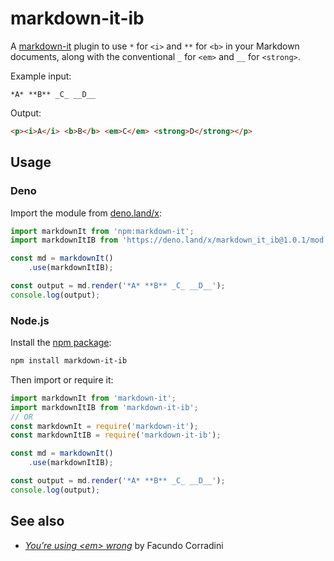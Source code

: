 # markdown-it-ib

A [markdown-it](https://github.com/markdown-it/markdown-it) plugin
to use `*` for `<i>` and `**` for `<b>` in your Markdown documents,
along with the conventional `_` for `<em>` and `__` for `<strong>`.

Example input:

```
*A* **B** _C_ __D__
```

Output:

```html
<p><i>A</i> <b>B</b> <em>C</em> <strong>D</strong></p>
```

## Usage

### Deno

Import the module from [deno.land/x](https://deno.land/x/markdown_it_ib):

```js
import markdownIt from 'npm:markdown-it';
import markdownItIB from 'https://deno.land/x/markdown_it_ib@1.0.1/mod.js';

const md = markdownIt()
	.use(markdownItIB);

const output = md.render('*A* **B** _C_ __D__');
console.log(output);
```

### Node.js

Install the [npm package](https://www.npmjs.com/package/markdown-it-ib):

```sh
npm install markdown-it-ib
```

Then import or require it:

```js
import markdownIt from 'markdown-it';
import markdownItIB from 'markdown-it-ib';
// OR
const markdownIt = require('markdown-it');
const markdownItIB = require('markdown-it-ib');

const md = markdownIt()
	.use(markdownItIB);

const output = md.render('*A* **B** _C_ __D__');
console.log(output);
```

## See also

- _[You’re using &lt;em> wrong](https://blog.logrocket.com/youre-using-em-wrong/)_
  by Facundo Corradini
